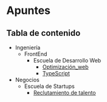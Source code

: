 # Apuntes

## Tabla de contenido

- Ingeniería
  - FrontEnd
    - Escuela de Desarrollo Web
      - [Optimización_web](INGENIERIA/FRONTEND/Escuela_de_Desarrollo_Web/Optimización_web/README.md)
      - [TypeScript](INGENIERIA/FRONTEND/Escuela_de_Desarrollo_Web/TypeScript/README.md)
- Negocios
  - Escuela de Startups
    - [Reclutamiento de talento](NEGOCIOS/Escuela_de_startups/CursoDeReclutamientoDeTalento/README.md)
